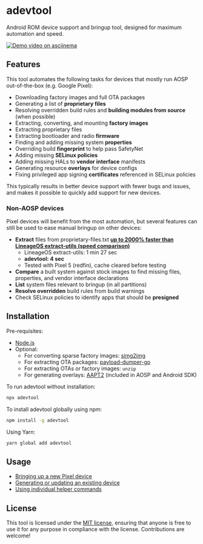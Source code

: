 # adevtool

Android ROM device support and bringup tool, designed for maximum automation and speed.

[![Demo video on asciinema](https://asciinema.org/a/kCWUN6XcyaDEU6bcoE65rVQrv.svg)](https://asciinema.org/a/kCWUN6XcyaDEU6bcoE65rVQrv)

## Features

This tool automates the following tasks for devices that mostly run AOSP out-of-the-box (e.g. Google Pixel):

- Downloading factory images and full OTA packages
- Generating a list of **proprietary files**
- Resolving overridden build rules and **building modules from source** (when possible)
- Extracting, converting, and mounting **factory images**
- Extracting proprietary files
- Extracting bootloader and radio **firmware**
- Finding and adding missing system **properties**
- Overriding build **fingerprint** to help pass SafetyNet
- Adding missing **SELinux policies**
- Adding missing HALs to **vendor interface** manifests
- Generating resource **overlays** for device configs
- Fixing privileged app signing **certificates** referenced in SELinux policies

This typically results in better device support with fewer bugs and issues, and makes it possible to quickly add support for new devices.

### Non-AOSP devices

Pixel devices will benefit from the most automation, but several features can still be used to ease manual bringup on other devices:

- **Extract** files from proprietary-files.txt **[up to 2000% faster than LineageOS extract-utils (speed comparison)](https://asciinema.org/a/eUMNIrKtBrln1CwE1zCUnJO8w)**
  - LineageOS extract-utils: 1 min 27 sec
  - **adevtool: 4 sec**
  - Tested with Pixel 5 (redfin), cache cleared before testing
- **Compare** a built system against stock images to find missing files, properties, and vendor interface declarations
- **List** system files relevant to bringup (in all partitions)
- **Resolve overridden** build rules from build warnings
- Check SELinux policies to identify apps that should be **presigned**

## Installation

Pre-requisites:

- [Node.js](https://nodejs.org/)
- Optional:
  - For converting sparse factory images: [simg2img](https://github.com/anestisb/android-simg2img)
  - For extracting OTA packages: [payload-dumper-go](https://github.com/ssut/payload-dumper-go)
  - For extracting OTAs or factory images: `unzip`
  - For generating overlays: [AAPT2](https://developer.android.com/studio/command-line/aapt2) (included in AOSP and Android SDK)

To run adevtool without installation:

```bash
npx adevtool
```

To install adevtool globally using npm:

```bash
npm install -g adevtool
```

Using Yarn:

```bash
yarn global add adevtool
```

## Usage

- [Bringing up a new Pixel device](docs/pixel-bringup.md)
- [Generating or updating an existing device](docs/pixel-generate.md)
- [Using individual helper commands](docs/commands.md)

## License

This tool is licensed under the [MIT license](LICENSE), ensuring that anyone is free to use it for any purpose in compliance with the license. Contributions are welcome!
